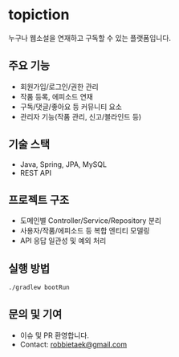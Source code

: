 # topiction

누구나 웹소설을 연재하고 구독할 수 있는 플랫폼입니다.

## 주요 기능
- 회원가입/로그인/권한 관리
- 작품 등록, 에피소드 연재
- 구독/댓글/좋아요 등 커뮤니티 요소
- 관리자 기능(작품 관리, 신고/블라인드 등)

## 기술 스택
- Java, Spring, JPA, MySQL
- REST API

## 프로젝트 구조
- 도메인별 Controller/Service/Repository 분리
- 사용자/작품/에피소드 등 복합 엔티티 모델링
- API 응답 일관성 및 예외 처리

## 실행 방법
```bash
./gradlew bootRun
```

## 문의 및 기여
- 이슈 및 PR 환영합니다.
- Contact: robbietaek@gmail.com
